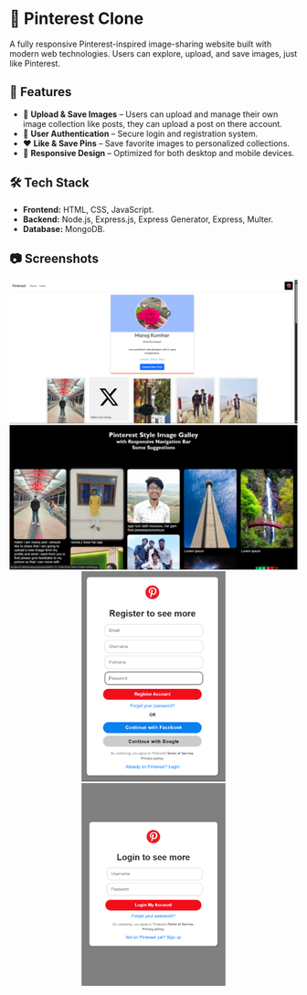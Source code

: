 # 📌 Pinterest Clone

A fully responsive Pinterest-inspired image-sharing website built with modern web technologies. Users can explore, upload, and save images, just like Pinterest.

## 🚀 Features
- 📸 **Upload & Save Images** – Users can upload and manage their own image collection like posts, they can upload a post on there account.  
- 📝 **User Authentication** – Secure login and registration system.  
- ❤️ **Like & Save Pins** – Save favorite images to personalized collections.  
- 📱 **Responsive Design** – Optimized for both desktop and mobile devices.  

## 🛠 Tech Stack
- **Frontend:** HTML, CSS, JavaScript.
- **Backend:** Node.js, Express.js, Express Generator, Express, Multer.
- **Database:** MongoDB.

## 📷 Screenshots
<p align="center">
  <img src="public/images/Overview_Img's/home.png">
  <img src="public/images/Overview_Img's/feed.png">
   <img src="public/images/Overview_Img's/register.png" width="50%" >
   <img src="public/images/Overview_Img's/login.png" width="50%" >
</p>
